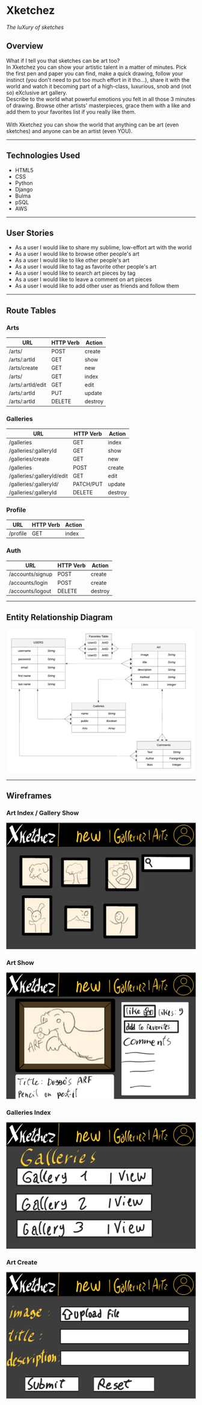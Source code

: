 # Xketchez
*The luXury of sketches*

## Overview
What if I tell you that sketches can be art too? <br>
In Xketchez you can show your artistic talent in a matter of minutes. Pick the first pen and paper you can find, make a quick drawing, follow your instinct (you don't need to put too much effort in it tho...), share it with the world and watch it becoming part of a high-class, luxurious, snob and (not so) eXclusive art gallery. <br>
Describe to the world what powerful emotions you felt in all those 3 minutes of drawing. Browse other artists' masterpieces, grace them with a like and add them to your favorites list if you really like them.<br>
<br>
With Xketchez you can show the world that anything can be art (even sketches) and anyone can be an artist (even YOU).

---

## Technologies Used
- HTML5
- CSS
- Python
- Django
- Bulma
- pSQL
- AWS

---

## User Stories

- As a user I would like to share my sublime, low-effort art with the world
- As a user I would like to browse other people's art
- As a user I would like to like other people's art
- As a user I would like to tag as favorite other people's art
- As a user I would like to search art pieces by tag
- As a user I would like to leave a comment on art pieces
- As a user I would like to add other user as friends and follow them

---

## Route Tables

### Arts

| **URL** | **HTTP Verb** | **Action** |
|------|---------------|---------|
| /arts/  |    POST     | create     |
| /arts/:artId  |    GET      | show     |
| /arts/create|  GET |  new     |
| /arts/  |    GET      | index     |
| /arts/:artId/edit | GET | edit |
| /arts/:artId |    PUT      | update     |
| /arts/:artId |    DELETE      | destroy     |

### Galleries
| **URL** | **HTTP Verb** | **Action** |
|------|---------------|---------|
| /galleries | GET | index   |
| /galleries/:galleryId |  GET | show   |
| /galleries/create|  GET |  new     |
| /galleries  |  POST |  create |
| /galleries/:galleryId/edit | GET |  edit      |
| /galleries/:galleryId/| PATCH/PUT |  update |
| /galleries/:galleryId | DELETE  |  destroy |

### Profile
| **URL** | **HTTP Verb** | **Action** |
|------|---------------|---------|
| /profile | GET | index   |

### Auth
| **URL**          | **HTTP Verb**|**Action**|
|------------------|--------------|----------|
| /accounts/signup    | POST         | create  
| /accounts/login     | POST         | create       
| /accounts/logout    | DELETE       | destroy  



---

## Entity Relationship Diagram

![entityRelationshipDiagram](/img/ERD.png)

---

## Wireframes

### Art Index / Gallery Show

![Index of art pieces](/img/art-index.PNG)


### Art Show

![show a single art piece](/img/art-show.PNG)


### Galleries Index

![galleries index](/img/gallery-index.PNG)


### Art Create

![form to submit an art piece](/img/art-create.PNG)